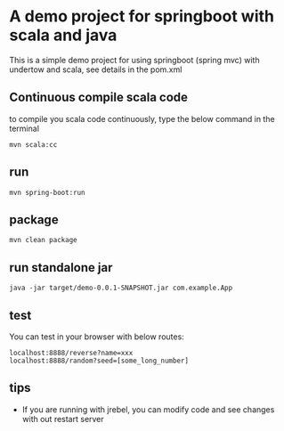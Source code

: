 # A demo project for springboot with scala and java 

This is a simple demo project for using springboot (spring mvc) with undertow and scala, see details in the pom.xml

## Continuous compile scala code
to compile you scala code continuously, type the below command in the terminal

    mvn scala:cc 

## run

    mvn spring-boot:run

## package

    mvn clean package
    
## run standalone jar

    java -jar target/demo-0.0.1-SNAPSHOT.jar com.example.App

## test
You can test in your browser with below routes:

    localhost:8888/reverse?name=xxx
    localhost:8888/random?seed=[some_long_number]

## tips
- If you are running with jrebel, you can modify code and see changes with out restart server
